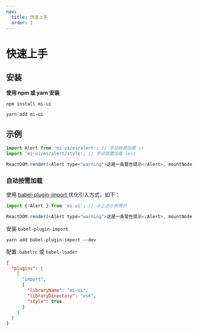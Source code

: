 ```yaml
---
nav:
  title: 快速上手
  order: 1
---
```


# 快速上手

## 安装

**使用 npm 或 yarn 安装**

```shell
npm install mi-ui
```

```shell
yarn add mi-ui
```

## 示例

```js
import Alert from 'mi-ui/es/alert'; // 手动按需加载 js
import 'mi-ui/es/alert/style'; // 手动按需加载 less

ReactDOM.render(<Alert type="warning">这是一条警告提示</Alert>, mountNode);
```

### 自动按需加载

使用 [babel-plugin-import ](https://www.npmjs.com/package/babel-plugin-import) 优化引入方式，如下：

```js
import { Alert } from 'mi-ui'; // 与上述示例等价

ReactDOM.render(<Alert type="warning">这是一条警告提示</Alert>, mountNode);
```

安装 `babel-plugin-import`

```
yarn add babel-plugin-import --dev
```

配置`.babelrc` 或 `babel-loader`

```json
{
  "plugins": [
    [
      "import",
      {
        "libraryName": "mi-ui",
        "libraryDirectory": "esm",
        "style": true
      }
    ]
  ]
}
```
